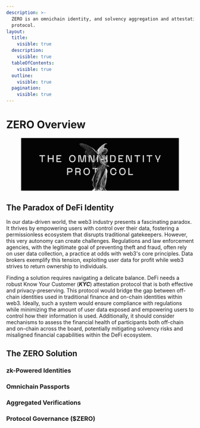 ```yaml
---
description: >-
  ZERO is an omnichain identity, and solvency aggregation and attestation
  protocol.
layout:
  title:
    visible: true
  description:
    visible: true
  tableOfContents:
    visible: true
  outline:
    visible: true
  pagination:
    visible: true
---
```


# ZERO Overview

<figure><img src=".gitbook/assets/zero-social-bg.png" alt=""><figcaption></figcaption></figure>

## The Paradox of DeFi Identity

In our data-driven world, the web3 industry presents a fascinating paradox. It thrives by empowering users with control over their data, fostering a permissionless ecosystem that disrupts traditional gatekeepers. However, this very autonomy can create challenges. Regulations and law enforcement agencies, with the legitimate goal of preventing theft and fraud, often rely on user data collection, a practice at odds with web3's core principles. Data brokers exemplify this tension, exploiting user data for profit while web3 strives to return ownership to individuals.

Finding a solution requires navigating a delicate balance. DeFi needs a robust Know Your Customer (_**KYC**_) attestation protocol that is both effective and privacy-preserving. This protocol would bridge the gap between off-chain identities used in traditional finance and on-chain identities within web3. Ideally, such a system would ensure compliance with regulations while minimizing the amount of user data exposed and empowering users to control how their information is used. Additionally, it should consider mechanisms to assess the financial health of participants both off-chain and on-chain across the board, potentially mitigating solvency risks and misaligned financial capabilities within the DeFi ecosystem.

## The ZERO Solution

### zk-Powered Identities



### Omnichain Passports



### Aggregated Verifications



### Protocol Governance ($ZERO)

